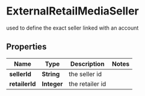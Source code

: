 

# ExternalRetailMediaSeller

used to define the exact seller linked with an account

## Properties

| Name | Type | Description | Notes |
|------------ | ------------- | ------------- | -------------|
|**sellerId** | **String** | the seller id |  |
|**retailerId** | **Integer** | the retailer id |  |



